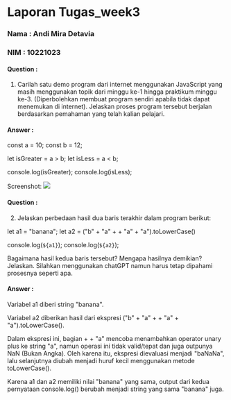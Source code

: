 # Laporan Tugas_week3

### Nama : Andi Mira Detavia
### NIM : 10221023

#### Question :
1. Carilah satu demo program dari internet menggunakan JavaScript yang masih menggunakan topik dari minggu ke-1 hingga praktikum minggu ke-3. (Diperbolehkan membuat program sendiri apabila tidak dapat menemukan di internet). Jelaskan proses program tersebut berjalan berdasarkan pemahaman yang telah kalian pelajari.

#### Answer :

const a = 10;
const b = 12; 

let isGreater = a > b;
let isLess = a < b;

console.log(isGreater);
console.log(isLess);

Screenshot:
<img src="./C:\Users\HP\OneDrive\Dokumen\si\week3\week3_Screenshot (26).png">

#### Question :
2. Jelaskan perbedaan hasil dua baris terakhir dalam program berikut:

let a1 = "banana";
let a2 = ("b" + "a" + + "a" + "a").toLowerCase()

console.log(`${a1}`);
console.log(`${a2}`);

Bagaimana hasil kedua baris tersebut? Mengapa hasilnya demikian? Jelaskan. Silahkan menggunakan chatGPT namun harus tetap dipahami prosesnya seperti apa.

#### Answer :
Variabel a1 diberi string "banana".

Variabel a2 diberikan hasil dari ekspresi ("b" + "a" + + "a" + "a").toLowerCase().

Dalam ekspresi ini, bagian + + "a" mencoba menambahkan operator unary plus ke string "a", namun operasi ini tidak valid/tepat dan juga outpunya NaN (Bukan Angka). Oleh karena itu, ekspresi dievaluasi menjadi "baNaNa", lalu selanjutnya diubah menjadi huruf kecil menggunakan metode toLowerCase().

Karena a1 dan a2 memiliki nilai "banana" yang sama, output dari kedua pernyataan console.log() berubah menjadi string yang sama "banana" juga.